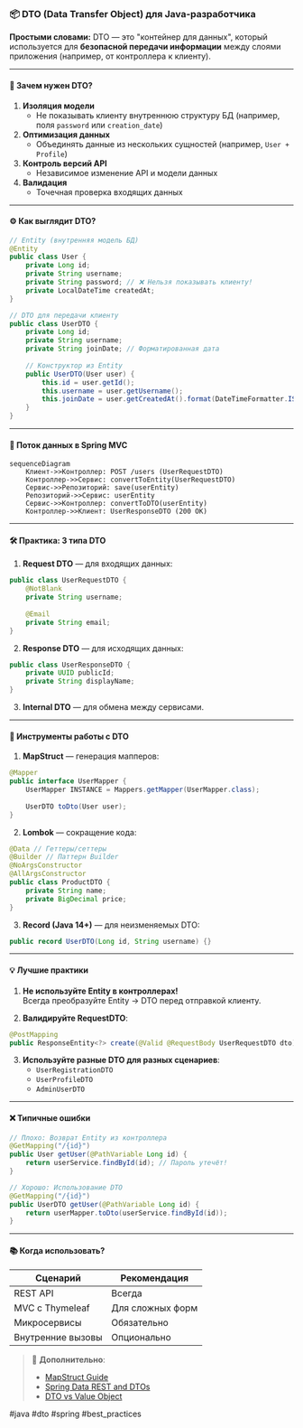 ### 📦 **DTO (Data Transfer Object) для Java-разработчика** 

**Простыми словами:** DTO — это "контейнер для данных", который используется для **безопасной передачи информации** между слоями приложения (например, от контроллера к клиенту).

---

#### 🧠 **Зачем нужен DTO?**
1. **Изоляция модели**  
   - Не показывать клиенту внутреннюю структуру БД (например, поля `password` или `creation_date`)
2. **Оптимизация данных**  
   - Объединять данные из нескольких сущностей (например, `User + Profile`)
3. **Контроль версий API**  
   - Независимое изменение API и модели данных
4. **Валидация**  
   - Точечная проверка входящих данных

---

#### ⚙️ **Как выглядит DTO?**
```java
// Entity (внутренняя модель БД)
@Entity
public class User {
    private Long id;
    private String username;
    private String password; // ❌ Нельзя показывать клиенту!
    private LocalDateTime createdAt;
}

// DTO для передачи клиенту
public class UserDTO {
    private Long id;
    private String username;
    private String joinDate; // Форматированная дата
    
    // Конструктор из Entity
    public UserDTO(User user) {
        this.id = user.getId();
        this.username = user.getUsername();
        this.joinDate = user.getCreatedAt().format(DateTimeFormatter.ISO_DATE);
    }
}
```

---

#### 🔄 **Поток данных в Spring MVC**
```mermaid
sequenceDiagram
    Клиент->>Контроллер: POST /users (UserRequestDTO)
    Контроллер->>Сервис: convertToEntity(UserRequestDTO)
    Сервис->>Репозиторий: save(userEntity)
    Репозиторий->>Сервис: userEntity
    Сервис->>Контроллер: convertToDTO(userEntity)
    Контроллер->>Клиент: UserResponseDTO (200 OK)
```

---

#### 🛠 **Практика: 3 типа DTO**
1. **Request DTO** — для входящих данных:
```java
public class UserRequestDTO {
    @NotBlank
    private String username;
    
    @Email
    private String email;
}
```

2. **Response DTO** — для исходящих данных:
```java
public class UserResponseDTO {
    private UUID publicId;
    private String displayName;
}
```

3. **Internal DTO** — для обмена между сервисами.

---

#### 🧩 **Инструменты работы с DTO**
1. **MapStruct** — генерация мапперов:
```java
@Mapper
public interface UserMapper {
    UserMapper INSTANCE = Mappers.getMapper(UserMapper.class);
    
    UserDTO toDto(User user);
}
```

2. **Lombok** — сокращение кода:
```java
@Data // Геттеры/сеттеры
@Builder // Паттерн Builder
@NoArgsConstructor
@AllArgsConstructor
public class ProductDTO {
    private String name;
    private BigDecimal price;
}
```

3. **Record (Java 14+)** — для неизменяемых DTO:
```java
public record UserDTO(Long id, String username) {}
```

---

#### 💡 **Лучшие практики**
1. **Не используйте Entity в контроллерах!**  
   Всегда преобразуйте Entity → DTO перед отправкой клиенту.

2. **Валидируйте RequestDTO**:
```java
@PostMapping
public ResponseEntity<?> create(@Valid @RequestBody UserRequestDTO dto) {...}
```

3. **Используйте разные DTO для разных сценариев**:
   - `UserRegistrationDTO`
   - `UserProfileDTO`
   - `AdminUserDTO`

---

#### ❌ **Типичные ошибки**
```java
// Плохо: Возврат Entity из контроллера
@GetMapping("/{id}")
public User getUser(@PathVariable Long id) {
    return userService.findById(id); // Пароль утечёт!
}

// Хорошо: Использование DTO
@GetMapping("/{id}")
public UserDTO getUser(@PathVariable Long id) {
    return userMapper.toDto(userService.findById(id));
}
```

---

#### 📚 **Когда использовать?**
| Сценарий | Рекомендация |
|----------|--------------|
| REST API | Всегда |
| MVC с Thymeleaf | Для сложных форм |
| Микросервисы | Обязательно |
| Внутренние вызовы | Опционально |

> 🔗 **Дополнительно**:  
> - [MapStruct Guide](https://mapstruct.org/documentation/stable/reference/html/)  
> - [Spring Data REST and DTOs](https://spring.io/blog/2018/09/27/what-s-new-in-spring-data-lovelace)  
> - [DTO vs Value Object](https://martinfowler.com/bliki/LocalDTO.html)  

#java #dto #spring #best_practices